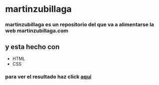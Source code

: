# martinzubillaga
### martinzubillaga es un repositorio del que va a alimentarse la web martinzubillaga.com
## y esta hecho con
- HTML
- CSS
### para ver el resultado haz click [aquí](http://martinzubillaga.com)
